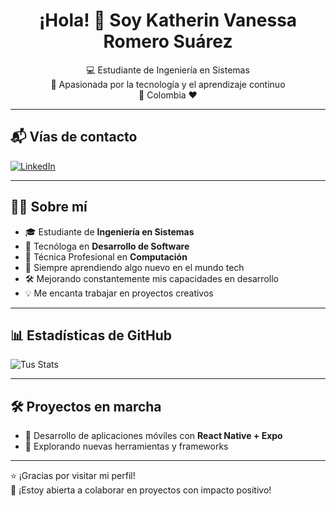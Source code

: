 <h1 align="center">¡Hola! 👋 Soy Katherin Vanessa Romero Suárez</h1>

<p align="center">
  💻 Estudiante de Ingeniería en Sistemas <br>
  🚀 Apasionada por la tecnología y el aprendizaje continuo <br>
  📍  Colombia ❤️
</p>

---

## 📬 Vías de contacto

[![LinkedIn](https://img.shields.io/badge/LinkedIn-Katherin%20Romero-blue?style=for-the-badge&logo=linkedin)](https://www.linkedin.com/in/katherin-romero/)

---

## 🙋‍♀️ Sobre mí

- 🎓 Estudiante de **Ingeniería en Sistemas**  
- 🧰 Tecnóloga en **Desarrollo de Software**  
- 💾 Técnica Profesional en **Computación**  
- 🌱 Siempre aprendiendo algo nuevo en el mundo tech  
- 🛠️ Mejorando constantemente mis capacidades en desarrollo  
- 💡 Me encanta trabajar en proyectos creativos  

---

## 📊 Estadísticas de GitHub

![Tus Stats](https://github-readme-stats.vercel.app/api?username=KatherinRomero&show_icons=true&theme=dark)


---

## 🛠️ Proyectos en marcha

- 📱 Desarrollo de aplicaciones móviles con **React Native + Expo**  
- 🧪 Explorando nuevas herramientas y frameworks  

---

⭐ ¡Gracias por visitar mi perfil!  
🤝 ¡Estoy abierta a colaborar en proyectos con impacto positivo!

